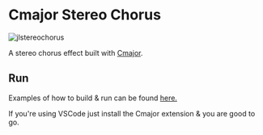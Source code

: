 # Cmajor Stereo Chorus

![jlstereochorus](https://github.com/joeloftusdev/chorus-cmajor/assets/152509645/9b04dd48-284f-4edd-ad17-bc24d82c4829)


A stereo chorus effect built with [Cmajor](https://cmajor.dev/).

## Run

Examples of how to build & run can be found [here.](https://cmajor.dev/docs/GettingStarted)

If you're using VSCode just install the Cmajor extension & you are good to go.
